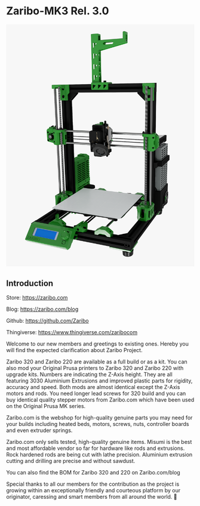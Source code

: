 # Zaribo-MK3 Rel. 3.0

![Zaribo-MK3 Rel. 3.0](img/mk3full-web.png)


## Introduction


Store: https://zaribo.com

Blog: https://zaribo.com/blog

Github: https://github.com/Zaribo

Thingiverse: https://www.thingiverse.com/zaribocom

Welcome to our new members and greetings to existing ones. Hereby you will find the expected clarification about Zaribo Project.

Zaribo 320 and Zaribo 220 are available as a full build or as a kit. You can also mod your Original Prusa printers to Zaribo 320 and Zaribo 220 with upgrade kits. Numbers are indicating the Z-Axis height. They are all featuring 3030 Aluminium Extrusions and improved plastic parts for rigidity, accuracy and speed. Both mods are almost identical except the Z-Axis motors and rods. You need longer lead screws for 320 build and you can buy identical quality stepper motors from Zaribo.com which have been used on the Original Prusa MK series.

Zaribo.com is the webshop for high-quality genuine parts you may need for your builds including heated beds, motors, screws, nuts, controller boards and even extruder springs.

Zaribo.com only sells tested, high-quality genuine items. Misumi is the best and most affordable vendor so far for hardware like rods and extrusions. Rock hardened rods are being cut with lathe precision. Aluminium extrusion cutting and drilling are precise and without sawdust.

You can also find the BOM for Zaribo 320 and 220 on Zaribo.com/blog

Special thanks to all our members for the contribution as the project is growing within an exceptionally friendly and courteous platform by our originator, caressing and smart members from all around the world. 🙏
